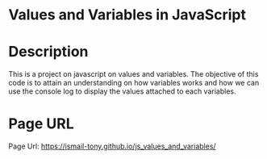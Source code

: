 # Values and Variables in JavaScript

# Description

This is a project on javascript on values and variables. The objective of this code is to attain an understanding on how variables works and how we can use the console log to display the values attached to each variables.

# Page URL

Page Url: https://ismail-tony.github.io/js_values_and_variables/
